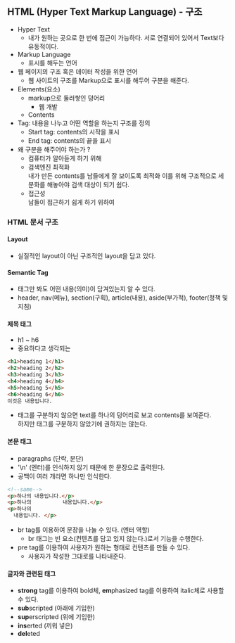 ## HTML (Hyper Text Markup Language) - 구조
* Hyper Text
  * 내가 원하는 곳으로 한 번에 접근이 가능하다. 서로 연결되어 있어서 Text보다 유동적이다.
* Markup Language
  * 표시를 해두는 언어
* 웹 페이지의 구조 혹은 데이터 작성을 위한 언어
  * 웹 사이트의 구조를 Markup으로 표시를 해두어 구분을 해준다.
* Elements(요소)
  * markup으로 둘러쌓인 덩어리
    * <h>웹 개발</h>
  * <Start tag>Contents<End tag>
* Tag: 내용을 나누고 어떤 역할을 하는지 구조를 정의
  * Start tag: contents의 시작을 표시
  * End tag: contents의 끝을 표시
* 왜 구분을 해주어야 하는가 ?
  * 컴퓨터가 알아듣게 하기 위해
  * 검색엔진 최적화  
내가 만든 contents를 남들에게 잘 보이도록 최적화 이를 위해 구조적으로 세분화를 해놓아야 검색 대상이 되기 쉽다.  
  * 접근성  
남들이 접근하기 쉽게 하기 위하여
### HTML 문서 구조
#### Layout
* 실질적인 layout이 아닌 구조적인 layout을 담고 있다.
#### Semantic Tag
* 태그만 봐도 어떤 내용(의미)이 담겨있는지 알 수 있다.
* header, nav(메뉴), section(구획), article(내용), aside(부가적), footer(정책 및 지침)
#### 제목 태그
* h1 ~ h6
* 중요하다고 생각되는 
```html
<h1>heading 1</h1>
<h2>heading 2</h2>
<h3>heading 3</h3>
<h4>heading 4</h4>
<h5>heading 5</h5>
<h6>heading 6</h6>
이것은 내용입니다.
```
* 태그를 구분하지 않으면 text를 하나의 덩어리로 보고 contents를 보여준다.  
하지만 태그를 구분하지 않았기에 권하지는 않는다.
#### 본문 태그
* paragraphs (단락, 문단)
* '\n' (엔터)를 인식하지 않기 때문에 한 문장으로 출력된다.
* 공백이 여러 개라면 하나만 인식한다.
```html
<!--same-->
<p>하나의 내용입니다.</p>
<p>하나의          내용입니다.</p>
<p>하나의
  내용입니다. </p>
```
* br tag를 이용하여 문장을 나눌 수 있다. (엔터 역할)
  * br 태그는 빈 요소(컨텐츠를 담고 있지 않는다.)로서 기능을 수행한다.
* pre tag를 이용하여 사용자가 원하는 형태로 컨텐츠를 만들 수 있다.
  * 사용자가 작성한 그대로를 나타내준다.
#### 글자와 관련된 태그
* **strong** tag를 이용하여 bold체, **em**phasized tag를 이용하여 italic체로 사용할 수 있다.
* **sub**scripted (아래에 기입한)
* **sup**erscripted (위에 기입한)
* **ins**erted (끼워 넣은)
* **del**eted
